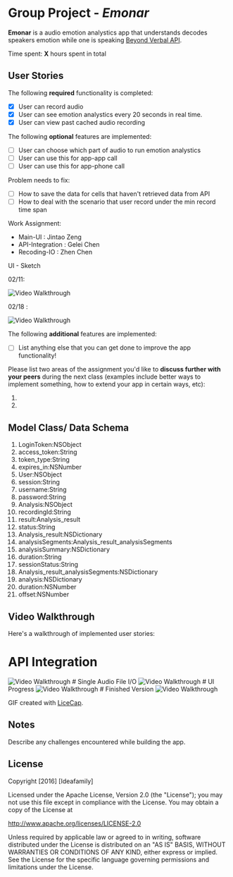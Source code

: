 # Group Project  - *Emonar*

**Emonar** is a audio emotion analystics app that understands decodes speakers emotion while one is speaking [Beyond Verbal API](http://www.beyondverbal.com/emotions-analytics-api/).

Time spent: **X** hours spent in total

## User Stories

The following **required** functionality is completed:

- [x] User can record audio
- [x] User can see emotion analystics every 20 seconds in real time.
- [x] User can view past cached audio recording

The following **optional** features are implemented:

- [ ] User can choose which part of audio to run emotion analystics
- [ ] User can use this for app-app call
- [ ] User can use this for app-phone call

Problem needs to fix:
- [ ] How to save the data for cells that haven't retrieved data from API
- [ ] How to deal with the scenario that user record under the min record time span

Work Assignment:

- Main-UI : Jintao Zeng
- API-Integration : Gelei Chen
- Recoding-IO : Zhen Chen


UI - Sketch

02/11:

<img src='./UI Design/first.JPG' title='First UI' width='' alt='Video Walkthrough'/>


02/18 :

<img src='./UI Design/UI_Mockup.png' title='First UI' width='' alt='Video Walkthrough'/>




The following **additional** features are implemented:

- [ ] List anything else that you can get done to improve the app functionality!

Please list two areas of the assignment you'd like to **discuss further with your peers** during the next class (examples include better ways to implement something, how to extend your app in certain ways, etc):

1. 
2. 


## Model Class/ Data Schema

1. LoginToken:NSObject
  1. access_token:String
  2. token_type:String
  3. expires_in:NSNumber
2. User:NSObject
  1. session:String
  2. username:String
  3. password:String
3. Analysis:NSObject
  1. recordingId:String
  2. result:Analysis_result
  3. status:String
4. Analysis_result:NSDictionary
  1. analysisSegments:Analysis_result_analysisSegments
  2. analysisSummary:NSDictionary
  3. duration:String
  4. sessionStatus:String
5. Analysis_result_analysisSegments:NSDictionary
  1. analysis:NSDictionary
  2. duration:NSNumber
  3. offset:NSNumber





## Video Walkthrough 

Here's a walkthrough of implemented user stories:

# API Integration
<img src='./Gif/1_api.gif' title='Video Walkthrough' width='' alt='Video Walkthrough' />
# Single Audio File I/O
<img src='./Gif/1_record.gif' title='Video Walkthrough' width='' alt='Video Walkthrough' />
# UI Progress
<img src='./Gif/1_ui.gif' title='Video Walkthrough' width='' alt='Video Walkthrough' />
# Finished Version
<img src='./Gif/apirl2.gif' title='Video Walkthrough' width='' alt='Video Walkthrough' />

GIF created with [LiceCap](http://www.cockos.com/licecap/).

## Notes

Describe any challenges encountered while building the app.

## License

Copyright [2016] [Ideafamily]

Licensed under the Apache License, Version 2.0 (the "License");
you may not use this file except in compliance with the License.
You may obtain a copy of the License at

http://www.apache.org/licenses/LICENSE-2.0

Unless required by applicable law or agreed to in writing, software
distributed under the License is distributed on an "AS IS" BASIS,
WITHOUT WARRANTIES OR CONDITIONS OF ANY KIND, either express or implied.
See the License for the specific language governing permissions and
limitations under the License.
